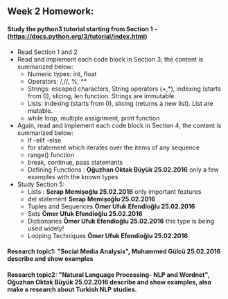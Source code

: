 ## Week 2 Homework:
#### Study the python3 tutorial starting from Section 1 - (https://docs.python.org/3/tutorial/index.html)
* Read Section 1 and 2
* Read and implement each code block in Section 3; the content is summarized below:
  * Numeric types: int, float
  * Operators: /,//, %, **
  * Strings: escaped characters, String operators (+,*), indexing (starts from 0), slicing, len function. Strings are immutable.
  * Lists: indexing (starts from 0), slicing (returns a new list). List are mutable.
  * while loop, multiple assignment, print function
* Again, read and implement each code block in Section 4, the content is summarized below:
  * if -elif -else
  * for statement which iterates over the items of any sequence
  * range() function
  * break, continue, pass statemants
  * Defining Functions : __Oğuzhan Oktak Büyük 25.02.2016__ only a few examples with the known types
* Study Section 5:
  * Lists : __Serap Memişoğlu 25.02.2016__ only important features
  * del statement __Serap Memişoğlu 25.02.2016__ 
  * Tuples and Sequences __Ömer Ufuk Efendioğlu 25.02.2016__
  * Sets __Ömer Ufuk Efendioğlu 25.02.2016__
  * Dictionaries __Ömer Ufuk Efendioğlu 25.02.2016__ this type is being used widely!
  * Looping Techniques __Ömer Ufuk Efendioğlu 25.02.2016__

#### Research topic1: "Social Media Analysis", __Muhammed Gülcü 25.02.2016__ describe and show examples

#### Research topic2: "Natural Language Processing- NLP and Wordnet", __Oğuzhan Oktak Büyük 25.02.2016__ describe and show examples, also make a research about Turkish NLP studies.



